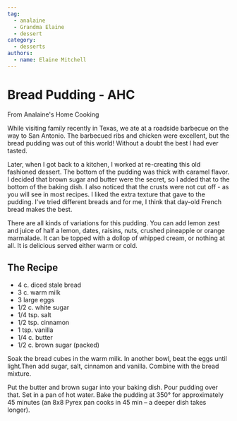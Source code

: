 ```yaml
---
tag:
  - analaine
  - Grandma Elaine
  - dessert
category:
  - desserts
authors:
  - name: Elaine Mitchell
---
```


# Bread Pudding - AHC
From Analaine's Home Cooking

While visiting family recently in Texas, we ate at a roadside barbecue on the way to San
Antonio. The barbecued ribs and chicken were excellent, but the bread pudding was out of this
world! Without a doubt the best I had ever tasted.

Later, when I got back to a kitchen, I worked at re-creating this old fashioned dessert. The
bottom of the pudding was thick with caramel flavor. I decided that brown sugar and butter
were the secret, so I added that to the bottom of the baking dish. I also noticed that the crusts
were not cut off - as you will see in most recipes. I liked the extra texture that gave to the
pudding. I've tried different breads and for me, I think that day-old French bread makes the best.

There are all kinds of variations for this pudding. You can add lemon zest and juice of half a
lemon, dates, raisins, nuts, crushed pineapple or orange marmalade. It can be topped with a
dollop of whipped cream, or nothing at all. It is delicious served either warm or cold.

## The Recipe
* 4 c. diced stale bread
* 3 c. warm milk
* 3 large eggs
* 1/2 c. white sugar
* 1/4 tsp. salt
* 1/2 tsp. cinnamon
* 1 tsp. vanilla
* 1/4 c. butter
* 1/2 c. brown sugar (packed)

Soak the bread cubes in the warm milk. In another bowl, beat the eggs until light.Then add
sugar, salt, cinnamon and vanilla. Combine with the bread mixture.

Put the butter and brown sugar into your baking dish. Pour pudding over that. Set in a pan of
hot water. Bake the pudding at 350° for approximately 45 minutes (an 8x8 Pyrex pan cooks in
45 min – a deeper dish takes longer).